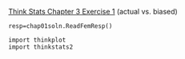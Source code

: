 [Think Stats Chapter 3 Exercise 1](http://greenteapress.com/thinkstats2/html/thinkstats2004.html#toc31) (actual vs. biased)

```import chap01soln
resp=chap01soln.ReadFemResp()

import thinkplot
import thinkstats2
```
